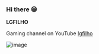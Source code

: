 ### Hi there  😁 

**LGFILHO**

Gaming channel on YouTube [lgfilho](https://www.youtube.com/@lgfilho826)

![image](https://github.com/lgfilho1972/lgfilho1972/assets/168479595/04853d0f-28a7-4b92-bef9-5c64f256b035)


